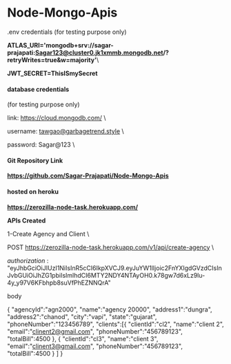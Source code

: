 <!-- @format -->

# Node-Mongo-Apis

.env credentials (for testing purpose only)

**ATLAS_URI='mongodb+srv://sagar-prajapati:Sagar123@cluster0.jk1xmmb.mongodb.net/?retryWrites=true&w=majority'**\\

**JWT_SECRET=ThisISmySecret**

#### database credentials

(for testing purpose only)

link: https://cloud.mongodb.com/ \\

username: tawgao@garbagetrend.style \\

password: Sagar@123 \\

#### Git Repository Link

**https://github.com/Sagar-Prajapati/Node-Mongo-Apis**

#### hosted on heroku

**https://zerozilla-node-task.herokuapp.com/**

**APIs Created**

1-Create Agency and Client \\

POST
https://zerozilla-node-task.herokuapp.com/v1/api/create-agency \\

_authorization_ : "eyJhbGciOiJIUzI1NiIsInR5cCI6IkpXVCJ9.eyJuYW1lIjoic2FnYXIgdGVzdCIsInJvbGUiOiJhZG1pbiIsImlhdCI6MTY2NDY4NTAyOH0.k78gw7d6xLz9lu-4y_y97V6KFbhpb8suVfPhEZNNQrA"

body

{
"agencyId":"agn2000",
"name":"agency 20000",
"address1":"dungra",
"address2":"chanod",
"city":"vapi",
"state":"gujarat",
"phoneNumber":"123456789",
"clients":[{
"clientId":"cl2",
"name":"client 2",
"email":"clinent2@gmail.com",
"phoneNumber":"456789123",
"totalBill":4500
},
{
"clientId":"cl3",
"name":"client 3",
"email":"clinent3@gmail.com",
"phoneNumber":"456789123",
"totalBill":4500
}
]
}
